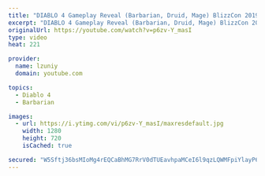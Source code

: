 ```yaml
---
title: "DIABLO 4 Gameplay Reveal (Barbarian, Druid, Mage) BlizzCon 2019"
excerpt: "DIABLO 4 Gameplay Reveal (Barbarian, Druid, Mage) BlizzCon 2019 SUBSCRIBE → https://goo.gl/wiBNvo subscribe for the latest PS4, Xbox One and PC, ..."
originalUrl: https://youtube.com/watch?v=p6zv-Y_masI
type: video
heat: 221

provider:
  name: lzuniy
  domain: youtube.com

topics:
  - Diablo 4
  - Barbarian

images:
  - url: https://i.ytimg.com/vi/p6zv-Y_masI/maxresdefault.jpg
    width: 1280
    height: 720
    isCached: true

secured: "W5Sftj36bsMIoMg4rEQCaBhMG7RrV0dTUEavhpaMCeI6l9qzLQWMFpiYlayP6NzJs4gRixb3sDpTMwv8UW74Bi7nvnQ3SxM0gb0GOcRTzBeOevfGdZugU8I976VS874xvxzqwa4rGPGziWjQAbVDzhpch+034i63IupdfA7Vac0JXXyeD6RDu1yAXg0eUnsfKT7hzs65VkP9Yqi/goArLInkpzf6USzv8StKUIGBW3caVKpxJwYtN3pVBVQdFAXf4mgFGGbQtlWyeXb78pkpVmxWBJu7ft+lIzEPrvTegSKYICxVnnQrmMlLu5Z5w3Sw0XuwALcx9yyXpW3IH9ZxwpJ5j9lPorx/PLbO6dDwWZdbCH29gevP8ZTB4j5I0OCJeg90QYdz7sPe/MWUqZ+Iaw==;WuyRy0LlbB59hCCPX76k8w=="
---
```


